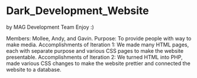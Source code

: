 # Dark_Development_Website
by MAG Development Team
Enjoy :)


Members: Mollee, Andy, and Gavin.
Purpose: To provide people with way to make media.
Accomplishments of Iteration 1: We made many HTML pages, each with separate purpose and various CSS pages to make the website presentable.
Accomplishments of Iteration 2: We turned HTML into PHP, made various CSS changes to make the website prettier and connected the website to a database.

